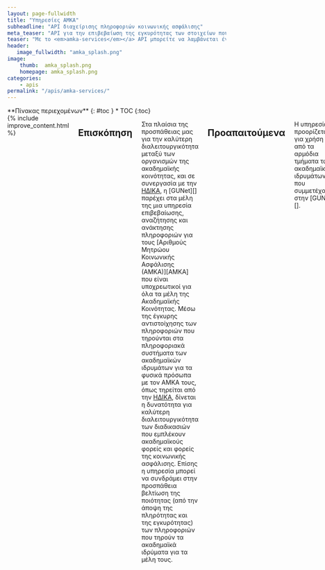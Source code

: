 ```yaml
---
layout: page-fullwidth
title: "Υπηρεσίες AMKA"
subheadline: "API διαχείρισης πληροφοριών κοινωνικής ασφάλισης"
meta_teaser: "API για την επιβεβαίωση της εγκυρότητας των στοιχείων που συνδέονται με τον ΑΜΚΑ."
teaser: "Με το <em>amka-services</em></a> API μπορείτε να λαμβάνεται έγκυρα και επικαιροποιημένα στοιχεία για τους χρήστες σας όπως αυτά εμφανίζονται στα μητρώα κοινωνικής ασφάλισης της ΗΔΙΚΑ"
header:
   image_fullwidth: "amka_splash.png"
image:
    thumb:  amka_splash.png
    homepage: amka_splash.png
categories:
    - apis 
permalink: "/apis/amka-services/"
---
```

<div class="row">
<div class="medium-4 medium-push-8 columns" markdown="1">
<div class="panel radius" markdown="1">
**Πίνακας περιεχομένων**
{: #toc }
*  TOC
{:toc}
</div>
</div><!-- /.medium-4.columns -->

<div class="medium-8 medium-pull-4 columns" markdown="1">
{% include improve_content.html %}

## Επισκόπηση

Στα πλαίσια της προσπάθειας μας για την καλύτερη διαλειτουργικότητα
μεταξύ των οργανισμών της ακαδημαϊκής κοινότητας, και σε συνεργασία με την
[ΗΔΙΚΑ][], η [GUNet][] παρέχει στα μέλη της μια υπηρεσία επιβεβαίωσης, αναζήτησης και ανάκτησης πληροφοριών
για τους [Αριθμούς Μητρώου Κοινωνικής Ασφάλισης (ΑΜΚΑ)][ΑΜΚΑ] που είναι υποχρεωτικοί για όλα τα μέλη της Ακαδημαϊκής Κοινότητας.
Μέσω της έγκυρης αντιστοίχησης των πληροφοριών που τηρούνται στα πληροφοριακά συστήματα
των ακαδημαϊκών ιδρυμάτων για τα φυσικά πρόσωπα με τον ΑΜΚΑ τους, όπως τηρείται
από την [ΗΔΙΚΑ][], δίνεται η δυνατότητα για καλύτερη διαλειτουργικότητα των
διαδικασιών που εμπλέκουν ακαδημαϊκούς φορείς και φορείς της κοινωνικής
ασφάλισης. Επίσης η υπηρεσία μπορεί να συνδράμει στην προσπάθεια βελτίωση της ποιότητας (από την άποψη της πληρότητας και
της εγκυρότητας) των πληροφοριών που τηρούν τα ακαδημαϊκά ιδρύματα για τα μέλη τους.


## Προαπαιτούμενα

Η υπηρεσία προορίζεται για χρήση από τα αρμόδια τμήματα των ακαδημαϊκών
ιδρυμάτων που συμμετέχουν στην [GUNet][]. 

Πρωτού ένα ίδρυμα μπορεί να επωφεληθεί της υπηρεσίας θα πρέπει να του εκχωρηθεί ένα
μυστικό κλειδί μέσω αίτησης των αρμόδιων προσώπων για την διασύνδεση των
πληροφοριακών συστημάτων του ιδρύματος με την υπηρεσία AMKA. Προς το παρόν τα
μυστικά κλειδιά εκδίδονται μέσω της εφαρμογής του [Academic ID][].  Το αρμόδιο
πρόσωπο για την διαχείριση των πληροφοριακών συστημάτων Αφού γίνει η αίτηση την
έκδοση ενός κλειδιού, και αφού αυτή εγκριθεί, η πρόσβαση στην υπηρεσία θα είναι
δυνατή.

## Τεκμηρίωση

Το API της υπηρεσίας είναι διαθέσιμο αρχικά μέσω τεχνολογιών [JSON-RPC][] και
[REST][]. Ακολουθεί η τεκμηρίωση για αυτές τις διεπαφές. Η τεκμηρίωση όπου είναι
δυνατόν προκύπτει αυτόματα από τις προδιαγραφές, που βρίσκονται σε μορφή πηγαίου κώδικα,
στο [`github.com/gunet/amka-services-specs/`][specsrepo].

### Διεπαφή REST

Η διεπαφή REST είναι μια μορφή Web API, που συστήνεται για την κατανάλωση
υπηρεσιών που παρέχονται από τρίτους λόγω της ευελιξίας που προσφέρει. Είναι
τεχνολογία ανεξάρτητη από συγκεκριμένες πλατφόρμες λειτουργικών ή
προγραμματιστικών περιβάλλοντων και βασίζεται εξ'ολοκλήρου στο πρωτόκολλο HTTP
και τις αρχές [REST][]. Πλήρης τεκμηρίωση για την διεπαφή REST, στα Αγγλικά,
καθώς και ένα διαδραστικό περιβάλλον για δοκιμές μπορεί να βρεθεί στην παρακάτω
σελίδα:

> [AMKA Services REST API Documentation][amka-rest-doc]

### Παράδειγμα REST
Παρακάτω θα βρείτε ένα ενδεικτικό παράδειγμα χρήσης του API μέσω της διεπαφής
REST και του γνωστού προγράμματος `curl`. Υποθέτουμε ότι σας έχει εκχωρηθεί το μυστικό κλειδί `209802983402983049280394`
με αναγνωριστικό ID `7`:

    curl --include \
     --header "Accept: application/vnd.collection+json" \
     --header "Authorization: Token 209802983402983049280394" \
     --header "X-AMKA-Token-ID: 7" \
     'https://funhub-devel.gunet.gr/ssn/?familyName=ΠΑΠΑΔΟΠΟΥΛΟΣ&birthDate=1981-05-10&ssn=12093134234'

     {
      "collection": {
        "version": "1.0",
        "items": [
          {
            "href": "http://funhub-devel.gunet.gr/ssn/12093134234",
            "data": [
              {
                "name": "ssn",
                "value": "12093134234"
              },
              {
                "name": "birthDate",
                "value": "1981-05-10"
              },
              {
                "name": "familyName",
                "value": "ΠΑΠΑΔΟΠΟΥΛΟΣ"
              },
              {
                "name": "givenName",
                "value": "ΚΩΝΣΤΑΝΤΙΝΟΣ"
              },
              ...
            ]
          }
        ]
      }
    }


### Διεπαφή JSON-RPC

Η τεχνολογία [JSON-RPC][] είναι ένα διαδεδομένο πρωτόκολο κλήσης απομακρυσμένων μεθόδων
(Remote Procedure Call) για το οποίο υπάρχουν πολλές έτοιμες υλοποιήσεις για 
διάφορες πλατφόρμες και γλώσσες προγραμματισμού. Βασίζεται στην τεχνολογία HTTP
και [JSON][]. Η υπηρεσία υποστηρίζει την έκδοση [JSON-RPC 2.0][jsonrpcspec].
Πλήρης τεκμηρίωση για την διεπαφή JSON-RPC, στα Αγγλικά, καθώς και ένα
διαδραστικό περιβάλλον για δοκιμές μπορεί να βρεθεί στην παρακάτω σελίδα:

> [AMKA Services JSON-RPC API Documentation][amka-jsonrpc-doc]

### Παράδειγμα JSON-RPC με χρήση της γλώσσας Perl
Παρακάτω θα βρείτε ένα ενδεικτικό παράδειγμα χρήσης του API μέσω της διεπαφής
JSON-RPC κάνοντας χρήση της γλώσσας Perl. Υποθέτουμε ότι σας έχει εκχωρηθεί το μυστικό κλειδί `209802983402983049280394`
με αναγνωριστικό ID `7`:

    TODO

 [AMKA]: http://amka.gr/
 [JSON-RPC]: http://jsonrpc.org/
 [ΗΔΙΚΑ]: http://www.idika.gr
 [REST]: http://wikipedia.org/wiki/REST
 [Academic ID]: /apis/academicid/
 [amka-rest-doc]: http://docs.amkaservices.apiary.io/
 [amka-jsonrpc-doc]: https://github.com/gunet/amka-services-spec/blob/master/docs/jsonrpc.md
 [specsrepo]: http://github.com/gunet/amka-services-specs/
 [jsonrpc]: http://www.wikipedia.org/wiki/JSON-RPC
 [jsonrpcspec]: http://www.jsonrpc.org/specification
 [JSON]: http://www.ietf.org/rfc/rfc4627.txt

</div><!-- /.medium-8.columns -->
</div><!-- /.row -->



